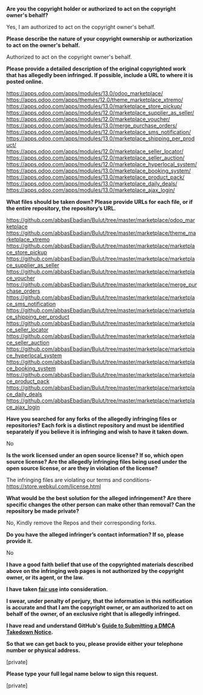 **Are you the copyright holder or authorized to act on the copyright owner's behalf?**

Yes, I am authorized to act on the copyright owner's behalf.

**Please describe the nature of your copyright ownership or authorization to act on the owner's behalf.**

Authorized to act on the copyright owner's behalf.

**Please provide a detailed description of the original copyrighted work that has allegedly been infringed. If possible, include a URL to where it is posted online.**

https://apps.odoo.com/apps/modules/13.0/odoo_marketplace/  
https://apps.odoo.com/apps/themes/12.0/theme_marketplace_xtremo/  
https://apps.odoo.com/apps/modules/13.0/marketplace_store_pickup/  
https://apps.odoo.com/apps/modules/12.0/marketplace_supplier_as_seller/  
https://apps.odoo.com/apps/modules/12.0/marketplace_voucher/  
https://apps.odoo.com/apps/modules/13.0/merge_purchase_orders/  
https://apps.odoo.com/apps/modules/12.0/marketplace_sms_notification/  
https://apps.odoo.com/apps/modules/13.0/marketplace_shipping_per_product/  
https://apps.odoo.com/apps/modules/12.0/marketplace_seller_locator/  
https://apps.odoo.com/apps/modules/12.0/marketplace_seller_auction/  
https://apps.odoo.com/apps/modules/12.0/marketplace_hyperlocal_system/  
https://apps.odoo.com/apps/modules/13.0/marketplace_booking_system/  
https://apps.odoo.com/apps/modules/13.0/marketplace_product_pack/  
https://apps.odoo.com/apps/modules/13.0/marketplace_daily_deals/  
https://apps.odoo.com/apps/modules/13.0/marketplace_ajax_login/  

**What files should be taken down? Please provide URLs for each file, or if the entire repository, the repository’s URL.**

https://github.com/abbasEbadian/Bulut/tree/master/marketplace/odoo_marketplace  
https://github.com/abbasEbadian/Bulut/tree/master/marketplace/theme_marketplace_xtremo  
https://github.com/abbasEbadian/Bulut/tree/master/marketplace/marketplace_store_pickup  
https://github.com/abbasEbadian/Bulut/tree/master/marketplace/marketplace_supplier_as_seller  
https://github.com/abbasEbadian/Bulut/tree/master/marketplace/marketplace_voucher  
https://github.com/abbasEbadian/Bulut/tree/master/marketplace/merge_purchase_orders  
https://github.com/abbasEbadian/Bulut/tree/master/marketplace/marketplace_sms_notification  
https://github.com/abbasEbadian/Bulut/tree/master/marketplace/marketplace_shipping_per_product  
https://github.com/abbasEbadian/Bulut/tree/master/marketplace/marketplace_seller_locator  
https://github.com/abbasEbadian/Bulut/tree/master/marketplace/marketplace_seller_auction  
https://github.com/abbasEbadian/Bulut/tree/master/marketplace/marketplace_hyperlocal_system  
https://github.com/abbasEbadian/Bulut/tree/master/marketplace/marketplace_booking_system  
https://github.com/abbasEbadian/Bulut/tree/master/marketplace/marketplace_product_pack  
https://github.com/abbasEbadian/Bulut/tree/master/marketplace/marketplace_daily_deals  
https://github.com/abbasEbadian/Bulut/tree/master/marketplace/marketplace_ajax_login  

**Have you searched for any forks of the allegedly infringing files or repositories? Each fork is a distinct repository and must be identified separately if you believe it is infringing and wish to have it taken down.**

No

**Is the work licensed under an open source license? If so, which open source license? Are the allegedly infringing files being used under the open source license, or are they in violation of the license?**

The infringing files are violating our terms and conditions- https://store.webkul.com/license.html

**What would be the best solution for the alleged infringement? Are there specific changes the other person can make other than removal? Can the repository be made private?**

No, Kindly remove the Repos and their corresponding forks.

**Do you have the alleged infringer’s contact information? If so, please provide it.**

No

**I have a good faith belief that use of the copyrighted materials described above on the infringing web pages is not authorized by the copyright owner, or its agent, or the law.**

**I have taken <a href="https://www.lumendatabase.org/topics/22">fair use</a> into consideration.**

**I swear, under penalty of perjury, that the information in this notification is accurate and that I am the copyright owner, or am authorized to act on behalf of the owner, of an exclusive right that is allegedly infringed.**

**I have read and understand GitHub's <a href="https://help.github.com/articles/guide-to-submitting-a-dmca-takedown-notice/">Guide to Submitting a DMCA Takedown Notice</a>.**

**So that we can get back to you, please provide either your telephone number or physical address.**

[private]

**Please type your full legal name below to sign this request.**

[private]
